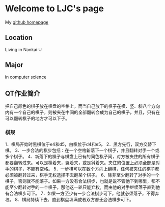 
# Welcome to LJC's page

My [github homepage](https://github.com/kenchan-liu/)

## Location

Living in Nankai U

## Major

in computer science

## QT作业简介
把自己颜色的棋子放在棋盘的空格上，而当自己放下的棋子在横、竖、斜八个方向内有一个自己的棋子，则被夹在中间的全部翻转会成为自己的棋子。并且，只有在可以翻转棋子的地方才可以下子。
### 棋规
1．棋局开始时黑棋位于e4和d5，白棋位于d4和e5。
2．黑方先行，双方交替下棋。
3．一步合法的棋步包括：在一个空格新落下一个棋子，并且翻转对手一个或多个棋子。
4．新落下的棋子与棋盘上已有的同色棋子间，对方被夹住的所有棋子都要翻转过来。可以是横着夹，竖着夹，或是斜着夹。夹住的位置上必须全部是对手的棋子，不能有空格。
5．一步棋可以在数个方向上翻棋，任何被夹住的棋子都必须被翻转过来，棋手无权选择不去翻某个棋子。
6．除非至少翻转了对手的一个棋子，否则就不能落子。如果一方没有合法棋步，也就是说不管他下到哪里，都不能至少翻转对手的一个棋子，那他这一轮只能弃权，而由他的对手继续落子直到他有合法棋步可下。
7．如果一方至少有一步合法棋步可下，他就必须落子，不得弃权。
8．棋局持续下去，直到棋盘填满或者双方都无合法棋步可下。
